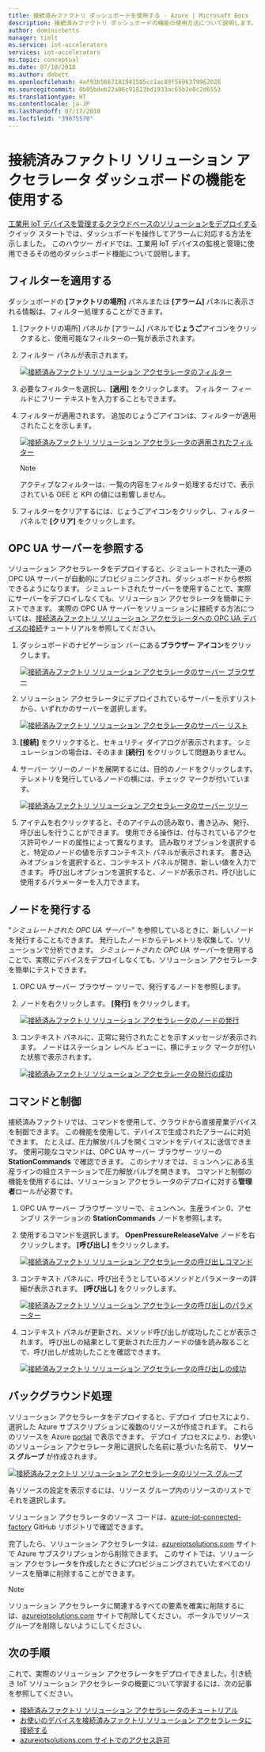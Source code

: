 ```yaml
---
title: 接続済みファクトリ ダッシュボードを使用する - Azure | Microsoft Docs
description: 接続済みファクトリ ダッシュボードの機能の使用方法について説明します。
author: dominicbetts
manager: timlt
ms.service: iot-accelerators
services: iot-accelerators
ms.topic: conceptual
ms.date: 07/10/2018
ms.author: dobett
ms.openlocfilehash: 4af93b5667181941585cc1ac89f5696379962026
ms.sourcegitcommit: 0b05bdeb22a06c91823bd1933ac65b2e0c2d6553
ms.translationtype: HT
ms.contentlocale: ja-JP
ms.lasthandoff: 07/17/2018
ms.locfileid: "39075570"
---
```

# <a name="use-features-in-the-connected-factory-solution-accelerator-dashboard"></a>接続済みファクトリ ソリューション アクセラレータ ダッシュボードの機能を使用する

[工業用 IoT デバイスを管理するクラウドベースのソリューションをデプロイする](quickstart-connected-factory-deploy.md)クイック スタートでは、ダッシュボードを操作してアラームに対応する方法を示しました。 このハウツー ガイドでは、工業用 IoT デバイスの監視と管理に使用できるその他のダッシュボード機能について説明します。

## <a name="apply-filters"></a>フィルターを適用する

ダッシュボードの **[ファクトリの場所]** パネルまたは **[アラーム]** パネルに表示される情報は、フィルター処理することができます。

1. [ファクトリの場所] パネルか [アラーム] パネルで**じょうご**アイコンをクリックすると、使用可能なフィルターの一覧が表示されます。

1. フィルター パネルが表示されます。

    [![接続済みファクトリ ソリューション アクセラレータのフィルター](./media/iot-accelerators-connected-factory-dashboard/filterpanel-inline.png)](./media/iot-accelerators-connected-factory-dashboard/filterpanel-expanded.png#lightbox)

1. 必要なフィルターを選択し、**[適用]** をクリックします。 フィルター フィールドにフリー テキストを入力することもできます。

1. フィルターが適用されます。 追加のじょうごアイコンは、フィルターが適用されたことを示します。

    [![接続済みファクトリ ソリューション アクセラレータの適用されたフィルター](./media/iot-accelerators-connected-factory-dashboard/filterapplied-inline.png)](./media/iot-accelerators-connected-factory-dashboard/filterapplied-expanded.png#lightbox)

    > [!NOTE]
    > アクティブなフィルターは、一覧の内容をフィルター処理するだけで、表示されている OEE と KPI の値には影響しません。

1. フィルターをクリアするには、じょうごアイコンをクリックし、フィルター パネルで **[クリア]** をクリックします。

## <a name="browse-an-opc-ua-server"></a>OPC UA サーバーを参照する

ソリューション アクセラレータをデプロイすると、シミュレートされた一連の OPC UA サーバーが自動的にプロビジョニングされ、ダッシュボードから参照できるようになります。 シミュレートされたサーバーを使用することで、実際にサーバーをデプロイしなくても、ソリューション アクセラレータを簡単にテストできます。 実際の OPC UA サーバーをソリューションに接続する方法については、[接続済みファクトリ ソリューション アクセラレータへの OPC UA デバイスの接続](iot-accelerators-connected-factory-gateway-deployment.md)チュートリアルを参照してください。

1. ダッシュボードのナビゲーション バーにある**ブラウザー アイコン**をクリックします。

    [![接続済みファクトリ ソリューション アクセラレータのサーバー ブラウザー](./media/iot-accelerators-connected-factory-dashboard/browser-inline.png)](./media/iot-accelerators-connected-factory-dashboard/browser-expanded.png#lightbox)

1. ソリューション アクセラレータにデプロイされているサーバーを示すリストから、いずれかのサーバーを選択します。

    [![接続済みファクトリ ソリューション アクセラレータのサーバー リスト](./media/iot-accelerators-connected-factory-dashboard/serverlist-inline.png)](./media/iot-accelerators-connected-factory-dashboard/serverlist-expanded.png#lightbox)

1. **[接続]** をクリックすると、セキュリティ ダイアログが表示されます。 シミュレーションの場合は、そのまま **[続行]** をクリックして問題ありません。

1. サーバー ツリーのノードを展開するには、目的のノードをクリックします。 テレメトリを発行しているノードの横には、チェック マークが付いています。

    [![接続済みファクトリ ソリューション アクセラレータのサーバー ツリー](./media/iot-accelerators-connected-factory-dashboard/servertree-inline.png)](./media/iot-accelerators-connected-factory-dashboard/servertree-expanded.png#lightbox)

1. アイテムを右クリックすると、そのアイテムの読み取り、書き込み、発行、呼び出しを行うことができます。 使用できる操作は、付与されているアクセス許可やノードの属性によって異なります。 読み取りオプションを選択すると、特定のノードの値を示すコンテキスト パネルが表示されます。 書き込みオプションを選択すると、コンテキスト パネルが開き、新しい値を入力できます。 呼び出しオプションを選択すると、ノードが表示され、呼び出しに使用するパラメーターを入力できます。

## <a name="publish-a-node"></a>ノードを発行する

"*シミュレートされた OPC UA サーバー*" を参照しているときに、新しいノードを発行することもできます。 発行したノードからテレメトリを収集して、ソリューションで分析できます。 *シミュレートされた OPC UA サーバー*を使用することで、実際にデバイスをデプロイしなくても、ソリューション アクセラレータを簡単にテストできます。

1. OPC UA サーバー ブラウザー ツリーで、発行するノードを参照します。

1. ノードを右クリックします。 **[発行]** をクリックします。

    [![接続済みファクトリ ソリューション アクセラレータのノードの発行](./media/iot-accelerators-connected-factory-dashboard/publishnode-inline.png)](./media/iot-accelerators-connected-factory-dashboard/publishnode-expanded.png#lightbox)

1. コンテキスト パネルに、正常に発行されたことを示すメッセージが表示されます。 ノードはステーション レベル ビューに、横にチェック マークが付いた状態で表示されます。

    [![接続済みファクトリ ソリューション アクセラレータの発行の成功](./media/iot-accelerators-connected-factory-dashboard/publishsuccess-inline.png)](./media/iot-accelerators-connected-factory-dashboard/publishsuccess-expanded.png#lightbox)

## <a name="command-and-control"></a>コマンドと制御

接続済みファクトリでは、コマンドを使用して、クラウドから直接産業デバイスを制御できます。 この機能を使用して、デバイスで生成されたアラームに対処できます。 たとえば、圧力解放バルブを開くコマンドをデバイスに送信できます。 使用可能なコマンドは、OPC UA サーバー ブラウザー ツリーの **StationCommands** で確認できます。 このシナリオでは、ミュンヘンにある生産ラインの組立ステーションで圧力解放バルブを開きます。 コマンドと制御の機能を使用するには、ソリューション アクセラレータのデプロイに対する**管理者**ロールが必要です。

1. OPC UA サーバー ブラウザー ツリーで、ミュンヘン、生産ライン 0、アセンブリ ステーションの **StationCommands** ノードを参照します。

1. 使用するコマンドを選択します。 **OpenPressureReleaseValve** ノードを右クリックします。 **[呼び出し]** をクリックします。

    [![接続済みファクトリ ソリューション アクセラレータの呼び出しコマンド](./media/iot-accelerators-connected-factory-dashboard/callcommand-inline.png)](./media/iot-accelerators-connected-factory-dashboard/callcommand-expanded.png#lightbox)

1. コンテキスト パネルに、呼び出そうとしているメソッドとパラメーターの詳細が表示されます。 **[呼び出し]** をクリックします。

    [![接続済みファクトリ ソリューション アクセラレータの呼び出しのパラメーター](./media/iot-accelerators-connected-factory-dashboard/callpanel-inline.png)](./media/iot-accelerators-connected-factory-dashboard/callpanel-expanded.png#lightbox)

1. コンテキスト パネルが更新され、メソッド呼び出しが成功したことが表示されます。 呼び出しの結果として更新された圧力ノードの値を読み取ることで、呼び出しが成功したことを確認できます。

    [![接続済みファクトリ ソリューション アクセラレータの呼び出しの成功](./media/iot-accelerators-connected-factory-dashboard/callsuccess-inline.png)](./media/iot-accelerators-connected-factory-dashboard/callsuccess-expanded.png#lightbox)

## <a name="behind-the-scenes"></a>バックグラウンド処理

ソリューション アクセラレータをデプロイすると、デプロイ プロセスにより、選択した Azure サブスクリプションに複数のリソースが作成されます。 これらのリソースを Azure [portal](https://portal.azure.com) で表示できます。 デプロイ プロセスにより、お使いのソリューション アクセラレータ用に選択した名前に基づいた名前で、 **リソース グループ** が作成されます。

[![接続済みファクトリ ソリューション アクセラレータのリソース グループ](./media/iot-accelerators-connected-factory-dashboard/resourcegroup-inline.png)](./media/iot-accelerators-connected-factory-dashboard/resourcegroup-expanded.png#lightbox)

各リソースの設定を表示するには、リソース グループ内のリソースのリストでそれを選択します。

ソリューション アクセラレータのソース コードは、[azure-iot-connected-factory](https://github.com/Azure/azure-iot-connected-factory) GitHub リポジトリで確認できます。

完了したら、ソリューション アクセラレータは、[azureiotsolutions.com](https://www.azureiotsolutions.com/Accelerators#dashboard) サイトで Azure サブスクリプションから削除できます。 このサイトでは、ソリューション アクセラレータを作成したときにプロビジョニングされていたすべてのリソースを簡単に削除することができます。

> [!NOTE]
> ソリューション アクセラレータに関連するすべての要素を確実に削除するには、[azureiotsolutions.com](https://www.azureiotsolutions.com/Accelerators#dashboard) サイトで削除してください。 ポータルでリソース グループを削除しないようにしてください。

## <a name="next-steps"></a>次の手順

これで、実際のソリューション アクセラレータをデプロイできました。引き続き IoT ソリューション アクセラレータの概要について学習するには、次の記事を参照してください。

* [接続済みファクトリ ソリューション アクセラレータのチュートリアル](iot-accelerators-connected-factory-sample-walkthrough.md)
* [お使いのデバイスを接続済みファクトリ ソリューション アクセラレータに接続する](iot-accelerators-connected-factory-gateway-deployment.md)
* [azureiotsolutions.com サイトでのアクセス許可](iot-accelerators-permissions.md)
